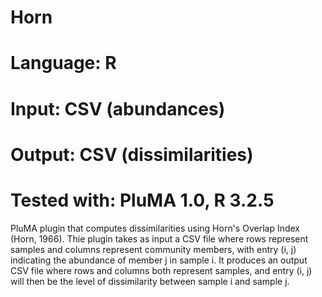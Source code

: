 # Horn
# Language: R
# Input: CSV (abundances)
# Output: CSV (dissimilarities)
# Tested with: PluMA 1.0, R 3.2.5

PluMA plugin that computes dissimilarities using Horn's Overlap Index (Horn, 1966).
Thie plugin takes as input a CSV file where rows represent samples and columns represent community members,
with entry (i, j) indicating the abundance of member j in sample i.
It produces an output CSV file where rows and columns both represent samples, and entry (i, j) will then
be the level of dissimilarity between sample i and sample j.
